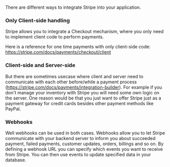 
There are different ways to integrate Stripe into your application.

### Only Client-side handling
Stripe allows you to integrate a Checkout mechanism, where you only need to implement client code to perform payments.

Here is a reference for one time payments with only client-side code: https://stripe.com/docs/payments/checkout/client

### Client-side and Server-side
But there are sometimes usecase where client and server need to communicate with each other before/while a payment process (https://stripe.com/docs/payments/integration-builder). For example if you don't manage your inventory with Stripe you will need some own logic on the server. One reason would be that you just want to offer Stripe just as a payment gateway for credit cards besides other payment methods like PayPal.

### Webhooks
Well webhooks can be used in both cases. Webhooks allow you to let Stripe communicate with your backend server to inform you about succeeded payment, failed payments, customer updates, orders, billings and so on. By defining a webhook URL you can specify which events you want to receive from Stripe. You can then use events to update specified data in your database.
